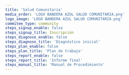 ```yaml
---
title: 'Salud Comunitaria'
media_order: 'LOGO BANDERA AZUL SALUD COMUNITARIA.png'
logo_image: 'LOGO BANDERA AZUL SALUD COMUNITARIA.png'
commitee_type: community
steps_signup_enable: false
steps_signup_title: Inscripción
steps_diagnose_enable: false
steps_diagnose_title: 'Diagnóstico inicial'
steps_plan_enable: false
steps_plan_title: 'Plan de trabajo'
steps_report_enable: false
steps_report_title: 'Informe final'
steps_manual_title: 'Manual de Procedimiento'
---
```


